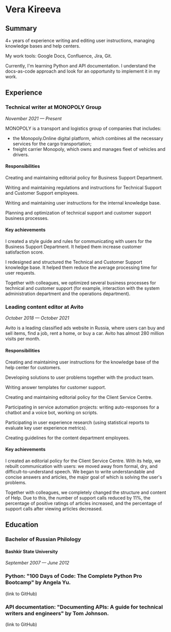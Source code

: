 # Vera Kireeva
## Summary
4+ years of experience writing and editing user instructions,
managing knowledge bases and help centers.

My work tools: Google Docs, Confluence, Jira, Git.

Currently, I'm learning Python and API documentation.
I understand the docs-as-code approach and look for
an opportunity to implement it in my work.

## Experience 

### Technical writer at MONOPOLY Group
*November 2021 — Present*

MONOPOLY is a transport and logistics group of companies that includes:
* the Monopoly.Online digital platform, which combines
  all the necessary services for the cargo transportation;
* freight carrier Monopoly, which owns and manages fleet of vehicles and drivers.

#### Responsibilities

Creating and maintaining editorial policy for Business Support Department.

Writing and maintaining regulations and instructions
for Technical Support and Customer Support employees.

Writing and maintaining user instructions for the internal knowledge base.

Planning and optimization of technical support and customer support business processes.

#### Key achievements

I created a style guide and rules for communicating with users
for the Business Support Department. It helped them increase customer satisfaction score.

I redesigned and structured the Technical and Customer Support knowledge base.
It helped them reduce the average processing time for user requests.

Together with colleagues, we optimized several business processes
for technical and customer support (for example,
interaction with the system administration department and the operations department).

### Leading content editor at Avito
*October 2018 — October 2021*

Avito is a leading classified ads website in Russia,
where users can buy and sell items, find a job, rent a home, or buy a car.
Avito has almost 280 million visits per month.

#### Responsibilities

Creating and maintaining user instructions for the knowledge base
of the help center for customers.

Developing solutions to user problems together with the product team.

Writing answer templates for customer support.

Creating and maintaining editorial policy for the Client Service Centre.

Participating in service automation projects:
writing auto-responses for a chatbot and a voice bot, working on scripts.

Participating in user experience research
(using statistical reports to evaluate key user experience metrics).

Creating guidelines for the content department employees.

#### Key achievements

I created an editorial policy for the Client Service Centre.
With its help, we rebuilt communication with users:
we moved away from formal, dry, and difficult-to-understand speech.
We began to write understandable and concise answers and articles,
the major goal of which is solving the user's problems.

Together with colleagues, we completely changed the structure and content of Help.
Due to this, the number of support calls reduced by 11%,
the percentage of positive ratings of articles increased,
and the percentage of support calls after viewing articles decreased.

## Education
### Bachelor of Russian Philology
#### Bashkir State University
*September 2007 — June 2012*

### Python: "100 Days of Code: The Complete Python Pro Bootcamp" by Angela Yu.
(link to GitHub)

### API documentation: "Documenting APIs: A guide for technical writers and engineers" by Tom Johnson.
(link to GitHub)
